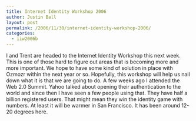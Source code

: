 ```yaml
---
title: Internet Identity Workshop 2006
author: Justin Ball
layout: post
permalink: /2006/11/30/internet-identity-workshop-2006/
categories:
  - iiw2006b
---
```


I and Trent are headed to the Internet Identity Workshop this next week. This is one of those hard to figure out areas that is becoming more and more important. We hope to have some kind of solution in place with Ozmozr within the next year or so. Hopefully, this workshop will help us nail down what it is that we are going to do.
A few weeks ago I attended the Web 2.0 Summit. Yahoo talked about opening their authentication to the world and since then I have seen a few people using that. They have half a billion registered users. That might mean they win the identity game with numbers.
At least it will be warmer in San Francisco. It has been around 12-20 degrees here.